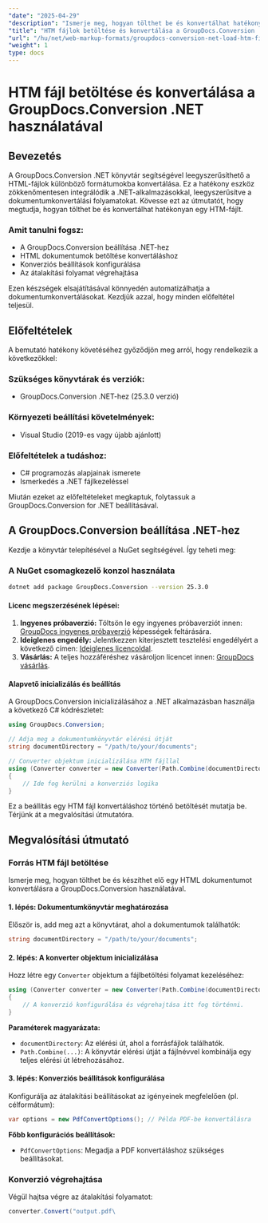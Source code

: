 ```yaml
---
"date": "2025-04-29"
"description": "Ismerje meg, hogyan tölthet be és konvertálhat hatékonyan HTML fájlokat a GroupDocs.Conversion for .NET segítségével. Ez az útmutató a beállítást, a konfigurációt és a gyakorlati alkalmazásokat ismerteti."
"title": "HTM fájlok betöltése és konvertálása a GroupDocs.Conversion .NET használatával – lépésről lépésre útmutató"
"url": "/hu/net/web-markup-formats/groupdocs-conversion-net-load-htm-files/"
"weight": 1
type: docs
---
```

# HTM fájl betöltése és konvertálása a GroupDocs.Conversion .NET használatával

## Bevezetés

A GroupDocs.Conversion .NET könyvtár segítségével leegyszerűsíthető a HTML-fájlok különböző formátumokba konvertálása. Ez a hatékony eszköz zökkenőmentesen integrálódik a .NET-alkalmazásokkal, leegyszerűsítve a dokumentumkonvertálási folyamatokat. Kövesse ezt az útmutatót, hogy megtudja, hogyan tölthet be és konvertálhat hatékonyan egy HTM-fájlt.

### Amit tanulni fogsz:
- A GroupDocs.Conversion beállítása .NET-hez
- HTML dokumentumok betöltése konvertáláshoz
- Konverziós beállítások konfigurálása
- Az átalakítási folyamat végrehajtása

Ezen készségek elsajátításával könnyedén automatizálhatja a dokumentumkonvertálásokat. Kezdjük azzal, hogy minden előfeltétel teljesül.

## Előfeltételek

A bemutató hatékony követéséhez győződjön meg arról, hogy rendelkezik a következőkkel:

### Szükséges könyvtárak és verziók:
- GroupDocs.Conversion .NET-hez (25.3.0 verzió)
  

### Környezeti beállítási követelmények:
- Visual Studio (2019-es vagy újabb ajánlott)

### Előfeltételek a tudáshoz:
- C# programozás alapjainak ismerete
- Ismerkedés a .NET fájlkezeléssel

Miután ezeket az előfeltételeket megkaptuk, folytassuk a GroupDocs.Conversion for .NET beállításával.

## A GroupDocs.Conversion beállítása .NET-hez

Kezdje a könyvtár telepítésével a NuGet segítségével. Így teheti meg:

### A NuGet csomagkezelő konzol használata
```bash
dotnet add package GroupDocs.Conversion --version 25.3.0
```

#### Licenc megszerzésének lépései:
1. **Ingyenes próbaverzió:** Töltsön le egy ingyenes próbaverziót innen: [GroupDocs ingyenes próbaverzió](https://releases.groupdocs.com/conversion/net/) képességek feltárására.
2. **Ideiglenes engedély:** Jelentkezzen kiterjesztett tesztelési engedélyért a következő címen: [Ideiglenes licencoldal](https://purchase.groupdocs.com/temporary-license/).
3. **Vásárlás:** A teljes hozzáféréshez vásároljon licencet innen: [GroupDocs vásárlás](https://purchase.groupdocs.com/buy).

#### Alapvető inicializálás és beállítás

A GroupDocs.Conversion inicializálásához a .NET alkalmazásban használja a következő C# kódrészletet:

```csharp
using GroupDocs.Conversion;

// Adja meg a dokumentumkönyvtár elérési útját
string documentDirectory = "/path/to/your/documents";

// Converter objektum inicializálása HTM fájllal
using (Converter converter = new Converter(Path.Combine(documentDirectory, "sample.htm")))
{
    // Ide fog kerülni a konverziós logika
}
```

Ez a beállítás egy HTM fájl konvertáláshoz történő betöltését mutatja be. Térjünk át a megvalósítási útmutatóra.

## Megvalósítási útmutató

### Forrás HTM fájl betöltése

Ismerje meg, hogyan tölthet be és készíthet elő egy HTML dokumentumot konvertálásra a GroupDocs.Conversion használatával.

#### 1. lépés: Dokumentumkönyvtár meghatározása
Először is, add meg azt a könyvtárat, ahol a dokumentumok találhatók:

```csharp
string documentDirectory = "/path/to/your/documents";
```

#### 2. lépés: A konverter objektum inicializálása
Hozz létre egy `Converter` objektum a fájlbetöltési folyamat kezeléséhez:

```csharp
using (Converter converter = new Converter(Path.Combine(documentDirectory, "sample.htm")))
{
    // A konverzió konfigurálása és végrehajtása itt fog történni.
}
```

**Paraméterek magyarázata:**
- `documentDirectory`: Az elérési út, ahol a forrásfájlok találhatók.
- `Path.Combine(...)`: A könyvtár elérési útját a fájlnévvel kombinálja egy teljes elérési út létrehozásához.

#### 3. lépés: Konverziós beállítások konfigurálása
Konfigurálja az átalakítási beállításokat az igényeinek megfelelően (pl. célformátum):

```csharp
var options = new PdfConvertOptions(); // Példa PDF-be konvertálásra
```

**Főbb konfigurációs beállítások:**
- `PdfConvertOptions`: Megadja a PDF konvertáláshoz szükséges beállításokat.

### Konverzió végrehajtása
Végül hajtsa végre az átalakítási folyamatot:

```csharp
converter.Convert("output.pdf\